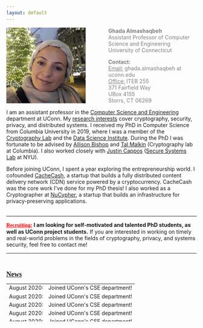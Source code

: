 ```yaml
---
layout: default
---
```


<div class="grid">
    <div class="col-1-2">
       <div class="content">
           <img style="float: left; margin-right: 60px;" src="images/ghada0.jpg" alt="myprofile" width="210" height="200"> 
       </div>
    </div>
    <div class="col-1-2">
       <div class="content">
          <span style="color:grey;font-size:14px;">
            <p><b>Ghada Almashaqbeh</b> <br/> Assistant Professor of Computer Science and Engineering <br/> University of Connecticut </p>
            <p> <b>Contact:</b> <br/> <u>Email:</u> ghada.almashaqbeh at uconn.edu <br/> <u>Office:</u> ITEB 255 <br/> 371 Fairfield Way <br/> UBox 4155 <br/> Storrs, CT  06269</p>
          </span> 
       </div>
    </div>
</div>


I am an assistant professor in the [Computer Science and Engineering](https://www.cse.uconn.edu/) department at UConn. My [research interests](/research/) cover cryptography, security, privacy, and distributed systems. I received my PhD in Computer Science from Columbia University in 2019, where I was a member of the [Cryptography Lab](http://www.cs.columbia.edu/crypto) and the [Data Science Institute](https://datascience.columbia.edu/). During the PhD I was fortunate to be advised by [Allison Bishop](https://www.thecomputersciencecomedian.com) and [Tal Malkin](http://www.cs.columbia.edu/~tal) (Cryptography lab at Columbia). I also worked closely with [Justin Cappos](https://ssl.engineering.nyu.edu/personalpages/jcappos/) ([Secure Systems Lab](https://ssl.engineering.nyu.edu) at NYU).
 
Before joining UConn, I spent a year exploring the entrepreneurship world. I cofounded [CacheCash](https://cachecash.com), a startup that builds a fully distributed content delivery network (CDN) service powered by a cryptocurrency. CacheCash was the core work I've done for my PhD thesis! I also worked as a Cryptographer at [NuCypher](https://www.nucypher.com/), a startup that builds an infrastructure for privacy-preserving applications. 
<br/>
<br/> 

---------------------------------------
**<span style="color:red;font-family: 'Comic Sans MS';"><u>Recruiting:</u></span>** **I am looking for self-motivated and talented PhD students, as well as UConn project students.** If you are interested in working on timely and real-world problems in the fields of cryptography, privacy, and systems security, feel free to contact me! 

---------------------------------------
<br/> 

**<span style="font-family: 'Comic Sans MS'; font-size: 18px"><u>News</u></span>**

<table style="max-height:100px; overflow:auto;">
  <tr>
    <td>August 2020:</td>
    <td>Joined UConn's CSE department!</td>
  </tr>
   <tr>
    <td>August 2020:</td>
    <td>Joined UConn's CSE department!</td>
  </tr>
   <tr>
    <td>August 2020:</td>
    <td>Joined UConn's CSE department!</td>
  </tr>
   <tr>
    <td>August 2020:</td>
    <td>Joined UConn's CSE department!</td>
  </tr>
   <tr>
    <td>August 2020:</td>
    <td>Joined UConn's CSE department!</td>
  </tr>
   <tr>
    <td>August 2020:</td>
    <td>Joined UConn's CSE department!</td>
  </tr>
   <tr>
    <td>August 2020:</td>
    <td>Joined UConn's CSE department!</td>
  </tr>
   <tr>
    <td>August 2020:</td>
    <td>Joined UConn's CSE department!</td>
  </tr>
   <tr>
    <td>August 2020:</td>
    <td>Joined UConn's CSE department!</td>
  </tr>
   <tr>
    <td>August 2020:</td>
    <td>Joined UConn's CSE department!</td>
  </tr>
   <tr>
    <td>August 2020:</td>
    <td>Joined UConn's CSE department!</td>
  </tr>
  <tr>
    <td>August 2020:</td>
    <td>Joined UConn's CSE department!</td>
  </tr>
  <tr>
    <td>August 2020:</td>
    <td>Joined UConn's CSE department!</td>
  </tr>
  <tr>
    <td>August 2020:</td>
    <td>Joined UConn's CSE department!</td>
  </tr>
  <tr>
    <td>August 2020:</td>
    <td>Joined UConn's CSE department!</td>
  </tr>
  <tr>
    <td>August 2020:</td>
    <td>Joined UConn's CSE!</td>
  </tr>
</table>
